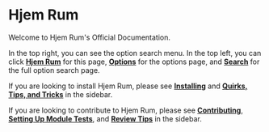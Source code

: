 # Hjem Rum

[**Hjem Rum**]: rum.aurabora.org/index.html
[**Options**]: rum.aurabora.org/options.html
[**Search**]: rum.aurabora.org/search.html
[**Installing**]: rum.aurabora.org/INSTALLATION.html
[**Quirks, Tips, and Tricks**]: rum.aurabora.org/QUIRKS.html
[**Contributing**]: rum.aurabora.org/CONTRIBUTING.html
[**Setting Up Module Tests**]: rum.aurabora.org/TESTING.html
[**Review Tips**]: rum.aurabora.org/REVIEWING.html

Welcome to Hjem Rum's Official Documentation.

In the top right, you can see the option search menu. In the top left, you can
click [**Hjem Rum**] for this page, [**Options**] for the options page, and
[**Search**] for the full option search page.

If you are looking to install Hjem Rum, please see [**Installing**] and
[**Quirks, Tips, and Tricks**] in the sidebar.

If you are looking to contribute to Hjem Rum, please see [**Contributing**],
[**Setting Up Module Tests**], and [**Review Tips**] in the sidebar.
